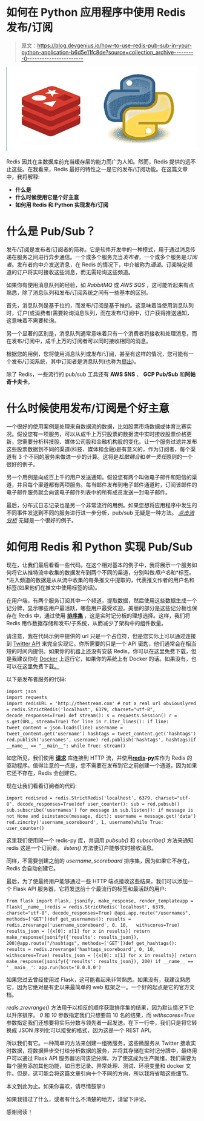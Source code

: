 # 如何在 Python 应用程序中使用 Redis 发布/订阅

> 原文：<https://blog.devgenius.io/how-to-use-redis-pub-sub-in-your-python-application-b6d5e11fc8de?source=collection_archive---------0----------------------->

![](img/becb8c0ae259ae02d940109ffdbf25b2.png)

Redis 因其在主数据库前充当缓存层的能力而广为人知。然而，Redis 提供的远不止这些。在我看来，Redis 最好的特性之一是它的发布/订阅功能。在这篇文章中，我将解释:

*   **什么是**
*   **什么时候使用它是个好主意**
*   **如何用 Redis 和 Python 实现发布/订阅**

# 什么是 Pub/Sub？

发布/订阅是发布者/订阅者的简称。它是软件开发中的一种模式，用于通过消息传递在服务之间进行异步通信。一个或多个服务充当*发布者*，一个或多个服务是*订阅者*。发布者向中介发送消息，在 Redis 的情况下，中介被称为*通道*。订阅特定频道的订户将实时接收这些消息，而无需轮询这些频道。

如果你有使用消息队列的经验，如 *RabbitMQ* 或 *AWS SQS* ，这可能听起来有点熟悉，除了消息队列和发布/订阅系统之间有一些基本的区别。

首先，消息队列是基于拉的，而发布/订阅是基于推的。这意味着当使用消息队列时，订户(或消费者)需要轮询消息队列，而在发布/订阅中，订户获得推送通知，这意味着不需要轮询。

另一个显著的区别是，消息队列通常意味着只有一个消费者将接收和处理消息，而在发布/订阅中，成千上万的订阅者可以同时接收相同的消息。

根据您的用例，您将使用消息队列或发布/订阅，甚至有这样的情况，您可能有一个发布/订阅系统，其中订阅者是消息队列(也称为[扇出](https://www.pubnub.com/learn/glossary/what-is-fan-out-software/))。

除了 Redis，一些流行的 pub/sub 工具还有 **AWS SNS** 、 **GCP Pub/Sub** 和**阿帕奇卡夫卡**。

# 什么时候使用发布/订阅是个好主意

一个很好的使用案例是处理来自数据流的数据，比如股票市场数据或体育比赛实况。假设您有一项服务，可以从成千上万只股票的数据流中实时接收股票价格更新，您需要分析科技股、媒体公司股和金融机构股的变化。让一个服务过滤并发布这些股票数据到不同的渠道(科技、媒体和金融)是有意义的，作为订阅者，每个渠道有 3 个不同的服务来做进一步的计算。这将是*松散耦合*和*单一责任*原则的一个很好的例子。

另一个用例是向成百上千的用户发送通知。假设您有两个叫做电子邮件和短信的渠道，并且每个渠道都有两项服务。每当邮件发布到电子邮件通道时，订阅该邮件的电子邮件服务就会向该电子邮件列表中的所有成员发送一封电子邮件。

最后，分布式日志记录也是另一个非常流行的用例。如果您想将应用程序中发生的不同事件发送到不同的服务进行进一步分析，pub/sub 无疑是一种方法。 [*点击流分析*](https://www.gartner.com/en/information-technology/glossary/clickstream-analysis) 无疑是一个很好的例子。

# 如何用 Redis 和 Python 实现 Pub/Sub

现在，让我们最后看看一些代码。在这个相对基本的例子中，我将展示一个服务如何将它从推特流中收集的数据发布到两个不同的渠道，分别叫做*用户名*和*标签。*进入频道的数据是从从流中收集的每条推文中提取的，代表推文作者的用户名和标签(如果他们在推文中使用标签的话)。

在用户端，有两个服务订阅其中一个频道，提取数据，然后使用这些数据生成一个记分牌，显示哪些用户最活跃，哪些用户最受欢迎。美丽的部分是这些记分板也保存在 Redis 中，通过使用 [**排序集**](https://www.tutorialspoint.com/redis/redis_sorted_sets.htm) ，这是实时记分板的理想选择。这样，我们将 Redis 用作数据存储和发布/子系统，从而减少了架构中的组件数量。

请注意，我在代码示例中提供的 url 只是一个占位符，但是您实际上可以通过连接到 [Twitter API](https://developer.twitter.com/en/docs/tutorials/consuming-streaming-data) 来完全实现它。你所需要的只是一个 API 密匙，他们通常会在相当短的时间内提供。如果你的机器上还没有安装 Redis，你可以在这里免费下载，但是我建议你在 [Docker](https://hub.docker.com/_/redis) 上运行它，如果你的系统上有 Docker 的话。如果没有，也可以在这里免费下载[。](https://docs.docker.com/get-docker/)

以下是发布者服务的代码:

```
import json
import requests
import redisURL = 'http://thestream.com' # not a real url obviouslyred = redis.StrictRedis('localhost', 6379, charset="utf-8", decode_responses=True) def stream(): s = requests.Session() r = s.get(URL, stream=True) for line in r.iter_lines(): if line: tweet_content = json.loads(line) username = tweet_content.get('username') hashtags = tweet_content.get('hashtags') red.publish('usernames', username) red.publish('hashtags', hashtags)if __name__ == "__main__": while True: stream()
```

如您所见，我们使用 [**请求**](https://docs.python-requests.org/en/latest/) 库连接到 HTTP 流，并使用[**redis**](https://github.com/redis/redis-py)**-py**库作为 Redis 的驱动程序。值得注意的一点是，您不需要在发布到它之前创建一个通道，因为如果它还不存在，Redis 会创建它。

现在让我们看看订阅者的代码:

```
import redisred = redis.StrictRedis('localhost', 6379, charset="utf-8", decode_responses=True)def user_counter(): sub = red.pubsub() sub.subscribe('usernames') for message in sub.listen(): if message is not None and isinstance(message, dict): username = message.get('data') red.zincrby('username_scoreboard', 1, username)while True: user_counter()
```

这里我们使用同一个 redis-py 库，并调用 *pubsub()* 和 *subscribe()* 方法来通知 redis 这是一个订阅者。 *listen()* 方法使订户能够实时接收消息。

同样，不需要创建之前的 *username_scoreboard* 排序集，因为如果它不存在，Redis 会自动创建它。

最后，为了使最终用户能够通过一些 HTTP 端点接收这些结果，我们可以添加一个 Flask API 服务器，它将发送前十个最流行的标签和最活跃的用户:

```
from flask import Flask, jsonify, make_response, render_templateapp = Flask(__name__)redis = redis.StrictRedis('localhost', 6379, charset="utf-8", decode_responses=True) @api.app.route("/usernames", methods=['GET'])def get_usernames(): results = redis.zrevrange('username_scoreboard', 0, 10,   withscores=True) results_json = [{x[0]: x[1] for x in results}] return make_response(jsonify({'results': results_json}), 200)@app.route("/hashtags", methods=['GET'])def get_hashtags(): results = redis.zrevrange('hashtags_scoreboard', 0, 10, withscores=True) results_json = [{x[0]: x[1] for x in results}] return make_response(jsonify({'results': results_json}), 200) if __name__ == '__main__': app.run(host='0.0.0.0')
```

如果您过去曾经使用过 Flask，这可能看起来非常熟悉。如果没有，我建议熟悉它，因为它绝对是有史以来最简单的 web 框架之一。一个好的起点是它的官方文档。

*redis.zrevrange()* 方法用于以相反的顺序获取排序集的结果，因为默认情况下它以升序排序。 *0* 和 *10* 参数指定我们只想要前 10 名的结果，而 *withscores=True* 参数指定我们还想要将实际分数与领先者一起发送。在下一行中，我们只是将它转换成 JSON 序列化可以接受的格式，因为这是一个 REST API。

所以我们有它。一种简单的方法来创建一组微服务，这些微服务从 Twitter 接收实时数据，将数据异步交付给分析数据的服务，并将其存储在实时记分牌中，最终用户可以通过 Flask API 服务器访问该记分牌。为了使这成为生产就绪，我们需要为每个服务添加其他功能，如日志记录、异常处理、测试、环境变量和 docker 文件。但是，这可能会将这篇文章引向十个不同的方向，所以我将省略这些细节。

本文到此为止。如果你喜欢，请尽情鼓掌:)

如果我错过了什么，或者有什么不清楚的地方，请留下评论。

感谢阅读！